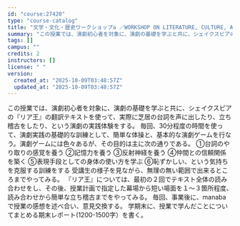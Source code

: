 ```yaml
---
id: "course:27420"
type: "course-catalog"
title: "文学・文化・歴史ワークショップa ／WORKSHOP ON LITERATURE, CULTURE, AND HISTORY(A)"
summary: "この授業では、演劇初心者を対象に、演劇の基礎を学ぶと共に、シェイクスピアの『リア王』の翻訳テキストを使って、実際に芝居の台詞を声に出したり、立ち稽古をしたり、という演劇の実践体験をする。 毎回、30分程度の時間を使って、演劇実践の基礎的な訓…"
tags: []
campus: ""
credits: 2
instructors: []
license: " "
version:
  created_at: "2025-10-09T03:48:57Z"
  updated_at: "2025-10-09T03:48:57Z"
---
```


この授業では、演劇初心者を対象に、演劇の基礎を学ぶと共に、シェイクスピアの『リア王』の翻訳テキストを使って、実際に芝居の台詞を声に出したり、立ち稽古をしたり、という演劇の実践体験をする。 毎回、30分程度の時間を使って、演劇実践の基礎的な訓練として、簡単な体操と、基本的な演劇ゲームを行なう。演劇ゲームには色々あるが、その目的は主に次の通りである。 ①台詞のやり取りの感覚を養う ②記憶力を養う ③反射神経を養う ④仲間との信頼関係を築く ⑤表現手段としての身体の使い方を学ぶ ⑥恥ずかしい、という気持ちを克服する訓練をする 受講生の様子を見ながら、無理の無い範囲で出来るところまでやってみる。 『リア王』については、最初の２回でテキスト全体の読み合わせをし、その後、授業計画で指定した幕場から短い場面を１～３箇所程度、読み合わせから簡単な立ち稽古までをやってみる。 毎回、事業後に、manaba で授業の感想を述べ合い、意見交換する。 学期末に、授業で学んだことについてまとめる期末レポート(1200-1500字）を書く。
